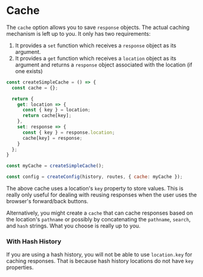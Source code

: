 # Cache

The `cache` option allows you to save `response` objects. The actual caching mechanism is left up to you. It only has two requirements:

1. It provides a `set` function which receives a `response` object as its argument.
2. It provides a `get` function which receives a `location` object as its argument and returns a `response` object associated with the location (if one exists)

```js
const createSimpleCache = () => {
  const cache = {};

  return {
    get: location => {
      const { key } = location;
      return cache[key];
    },
    set: response => {
      const { key } = response.location;
      cache[key] = response;
    }
  };
}

const myCache = createSimpleCache();

const config = createConfig(history, routes, { cache: myCache });
```

The above cache uses a location's `key` property to store values. This is really only useful for dealing with reusing responses when the user uses the browser's forward/back buttons.

Alternatively, you might create a `cache` that can cache responses based on the location's `pathname` or possibly by concatenating the `pathname`, `search`, and `hash` strings. What you choose is really up to you.

### With Hash History

If you are using a hash history, you will not be able to use `location.key` for caching responses. That is because hash history locations do not have `key` properties.
